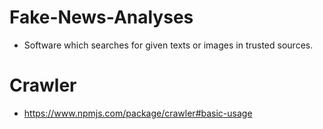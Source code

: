 # Fake-News-Analyses
- Software which searches for given texts or images in trusted sources.

# Crawler
- https://www.npmjs.com/package/crawler#basic-usage
